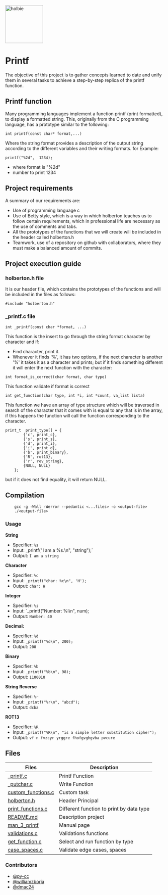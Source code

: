<img src="https://blog.holbertonschool.com/wp-content/uploads/2020/04/unnamed-2.png" alt="holbie" width="120">

# Printf

The objective of this project is to gather concepts learned to date and unify them in several tasks to achieve a step-by-step replica of the printf function.

## Printf function

Many programming languages implement a function printf (print formatted), to display a formatted string. This, originally from the C programming language, has a prototype similar to the following:

```
int printf(const char* format,...)
```
Where the string format provides a description of the output string according to the different variables and their writing formats.
for Example: 

```
printf("%2d",  1234);
```
- where format is "%2d"
- number to print 1234

## Project requirements

A summary of our requirements are:
- Use of programming language c
- Use of Betty style, which is a way in which holberton teaches us to follow certain requirements, which in professional life are necessary as the use of comments and tabs.
- All the prototypes of the functions that we will create will be included in the header called holberton.h
- Teamwork, use of a repository on github with collaborators, where they must make a balanced amount of commits.

## Project execution guide

### holberton.h file

It is our header file, which contains the prototypes of the functions and will be included in the files as follows:

```
#include "holberton.h"
```
### _printf.c file 

```
int _printf(const char *format, ...)
```
This function is the insert to go through the string format character by character and if:
- Find character, print it.
- Whenever it finds '%', it has two options, if the next character is another '%' it takes it as a character and prints; but if it finds something different it will enter the next function with the character:

```
int format_is_correct(char format, char type)
```
This function validate if format is correct

```
int get_function(char type, int *i, int *count, va_list lista)
```
This function we have an array of type structure which will be traversed in search of the character that it comes with is equal to any that is in the array, if this happens the function will call the function corresponding to the character.

```
print_t  print_type[] = {
		{'c', print_c},
		{'s', print_s},
		{'d', print_i},
		{'i', print_d},
		{'b', print_binary},
		{'R', rot13},
		{'r', rev_string},
		{NULL, NULL}
	};
```
but if it does not find equality, it will return NULL.

## Compilation
```
	gcc -g -Wall -Werror --pedantic <...files> -o <output-file>
	./<output-file>
```
### Usage
**String**
* Specifier: `%s`
* Input:  _printf("I am a %s.\n", "string");`
* Output: `I am a string`

**Character**
* Specifier: `%c`
* Input:  `_printf("char: %c\n", 'H');`
* Output: `char: H`

**Integer**
* Specifier: `%i`
* Input:  `_printf("Number: %i\n", num);
* Output: `Number: 40`

**Decimal:**
* Specifier: `%d`
* Input:  `_printf("%d\n", 200);`
* Output: `200`

**Binary**
* Specifier: `%b`
* Input:  `_printf("%b\n", 98);`
* Output: `1100010`

**String Reverse**
* Specifier: `%r`
* Input:  `_printf("%r\n", "abcd");`
* Output: `dcba`

**ROT13**
* Specifier: `%R`
* Input:  `_printf("%R\n", "is a simple letter substitution cipher");`
* Output: `vf n fvzcyr yrggre fhofgvghgvba pvcure`

## Files

Files|Description
--|--
[_printf.c](._printf.c) | Printf Function
[_putchar.c](._putchar.c)| Write Function
[custom_functions.c](.custom_espec.c)| Custom task
[holberton.h](.holberton.h)| Header Principal
[print_functions.c](.print_functions.c)| Different function to print by data type
[README.md](.README.md)| Description project
[man_3_printf](.man_3_printf)| Manual page
[validations.c](.validations.c)| Validations functions
[get_function.c](.get_function.c)| Select and run function by type
[case_spaces.c](.case_spaces.c)| Validate edge cases, spaces

### Contributors

* [@py-cc](https://github.com/py-cc)
* [@williamzborja](https://github.com/williamzborja)
* [@dmac24](https://github.com/dmac24)
